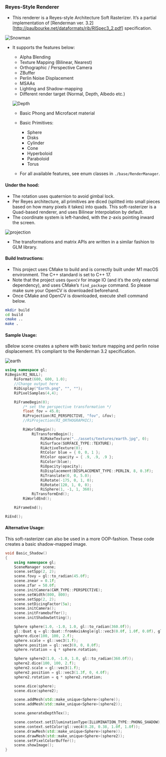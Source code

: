 ### Reyes-Style Renderer

* This renderer is a Reyes-style Architecture Soft Rasterizer. It’s a partial implementation of [Renderman ver. 3.2][http://paulbourke.net/dataformats/rib/RISpec3_2.pdf] specification.

![Snowman](images/snowman.png)



* It supports the features below:

  * Alpha Blending
  * Texture Mapping (Bilinear, Nearest)
  * Orthographic / Perspective Camera
  * ZBuffer
  * Perlin Noise Displacement
  * MSAAs
  * Lighting and Shadow-mapping
  * Different render target (Normal, Depth, Albedo etc.)

  ![Depth](images/depth.png)

  * Basic Phong and Microfacet material
  * Basic Primitives:
    * Sphere
    * Disks
    * Cylinder
    * Cone
    * Hyperboloid
    * Paraboloid
    * Torus

  * For all available features, see enum classes in  `./base/RenderManager`.

  

#### Under the hood:

* The rotation uses quaternion to avoid gimbal lock.
* Per Reyes architecture, all primitives are diced (splitted into small pieces based on how many pixels it takes) into quads. This soft-rasterizer is a Quad-based renderer, and uses Bilinear Interpolation by default.
* The coordinate system is left-handed, with the z-axis pointing inward the screen.

![projection](images/projection.png)

* The transformations and matrix APIs are written in a similar fashion to GLM library.



#### Build Instructions:

* This project uses CMake to build and is correctly built under M1 macOS environment. The C++ standard is set to C++ 17.
* Note that the project uses `OpenCV` for image IO (and it’s the only external dependency), and uses CMake’s `find_package` command. So please make sure your OpenCV is downloaded beforehand.
* Once CMake and OpenCV is downloaded, execute shell command below.

```sh
mkdir build
cd build
cmake ..
make .
```



#### Sample Usage:

sBelow scene creates a sphere with basic texture mapping and perlin noise displacement. It’s compliant to the Renderman 3.2 specification.

![earth](images/earth.png)

```c++
using namespace gl;
RiBegin(RI_NULL);
    RiFormat(600, 600, 1.0);
    //Change output here
    RiDisplay("Earth.png", "", "");
    RiPixelSamples(4,4);

    RiFrameBegin(0);
        /* set the perspective transformation */
        float fov = 45.0;
        RiProjection(RI_PERSPECTIVE, "fov", &fov);
        //RiProjection(RI_ORTHOGRAPHIC);

        RiWorldBegin();
            RiTransformBegin();
                RiMakeTexture("../assets/textures/earth.jpg", 0);
                RiSurface(SURFACE_TYPE::TEXTURE);
                RiActiveTexture(0);
                RtColor blue = { 0, 0, 1 };
                RtColor opacity = { .9, .9, .9 };
                RiColor(blue);
                RiOpacity(opacity);
                RiDisplacement(DISPLACEMENT_TYPE::PERLIN, 8, 0.3f);
                RiTranslate(0, 0, 5.0);
                RiRotate(-175, 0, 1, 0);
                RiRotate(120, 1, 0, 0);
                RiSphere(1, -1, 1, 360);
            RiTransformEnd();
        RiWorldEnd();

    RiFrameEnd();

RiEnd();
```



#### Alternative Usage:

This soft-rasterizer can also be used in a more OOP-fashion. These code creates a basic shadow-mapped image.

```c++
void Basic_Shadow()
{   
    using namespace gl;
    SceneManager scene;
    scene.setSpp(2, 2);
    scene.fovy = gl::to_radian(45.0f);
    scene.znear = 0.1f;
    scene.zfar = 50.0f;
    scene.initCamera(CAM_TYPE::PERSPECTIVE);
    scene.setWidth(800, 800);
    scene.setSpp(2, 2);
    scene.setDicingFactor(5u);
    scene.initCamera();
    scene.initFramebuffer();
    scene.initShadowSetting();

    Sphere sphere(1.0, -1.0, 1.0, gl::to_radian(360.0f));
    gl::Quat q = gl::Quat::fromAxisAngle(gl::vec3(0.0f, 1.0f, 0.0f), gl::to_radian(90.0f));
    sphere.dice(100, 100, 2.f);
    sphere.scale = gl::vec3(1.f);
    sphere.position = gl::vec3(0, 0, 8.0f);
    sphere.rotation = q * sphere.rotation;

    Sphere sphere2(1.0, -1.0, 1.0, gl::to_radian(360.0f));
    sphere2.dice(100, 100, 2.f);
    sphere2.scale = gl::vec3(1.f);
    sphere2.position = gl::vec3(1.3f, 0, 4.0f);
    sphere2.rotation = q * sphere2.rotation;

    scene.dice(sphere);
    scene.dice(sphere2);

    scene.addMesh(std::make_unique<Sphere>(sphere));
    scene.addMesh(std::make_unique<Sphere>(sphere2));

    scene.generateDepthTex();

    scene.context.setIlluminationType(ILLUMINATION_TYPE::PHONG_SHADOW);
    scene.context.setColor(gl::vec4(0.28, 0.38, 1.0f, 1.0f));
    scene.drawMesh(std::make_unique<Sphere>(sphere));
    scene.drawMesh(std::make_unique<Sphere>(sphere2));
    scene.setPixelColorBuffer();
    scene.showImage();
}
```
